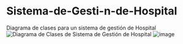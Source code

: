 # Sistema-de-Gesti-n-de-Hospital
Diagrama de clases para un sistema de gestión de Hospital
![Diagrama de Clases de Sistema de Gestión de Hospital](https://github.com/mariaechm/SistemaGestionHospital/assets/166523237/accaf55d-a301-47ff-a59d-deb1a2191e1a)
![image](https://github.com/mariaechm/SistemaGestionHospital/assets/166523237/4e040197-f399-42c0-a7d5-d8cd52e3d0ac)
